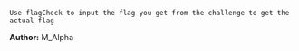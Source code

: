 `Use flagCheck to input the flag you get from the challenge to get the actual flag`

**Author:** M_Alpha